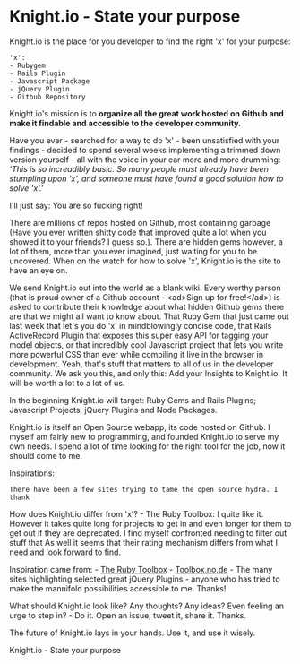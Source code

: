 # Knight.io - State your purpose

Knight.io is the place for you developer to find the right 'x' for your purpose:
	
	'x':
	- Rubygem
	- Rails Plugin
	- Javascript Package
	- jQuery Plugin
	- Github Repository

Knight.io's mission is to **organize all the great work hosted on Github and make it findable and accessible to the developer community.** 

Have you ever
	- searched for a way to do 'x'
	- been unsatisfied with your findings
	- decided to spend several weeks implementing a trimmed down version yourself
	- all with the voice in your ear more and more drumming: *'This is so increadibly basic. So many people must already have been stumpling upon 'x', and someone must have found a good solution how to solve 'x'.'*

I'll just say: You are so fucking right!

There are millions of repos hosted on Github, most containing garbage (Have you ever written shitty code that improved quite a lot when you showed it to your friends? I guess so.). There are hidden gems however, a lot of them, more than you ever imagined, just waiting for you to be uncovered. When on the watch for how to solve 'x', Knight.io is the site to have an eye on.

We send Knight.io out into the world as a blank wiki. Every worthy person (that is proud owner of a Github account - &lt;ad&gt;Sign up for free!&lt;/ad&gt;) is asked to contribute their knowledge about what hidden Github gems there are that we might all want to know about. That Ruby Gem that just came out last week that let's you do 'x' in mindblowingly concise code, that Rails ActiveRecord Plugin that exposes this super easy API for tagging your model objects, or that incredibly cool Javascript project that lets you write more powerful CSS than ever while compiling it live in the browser in development. Yeah, that's stuff that matters to all of us in the developer community. We ask you this, and only this: Add your Insights to Knight.io. It will be worth a lot to a lot of us.

In the beginning Knight.io will target: Ruby Gems and Rails Plugins; Javascript Projects, jQuery Plugins and Node Packages.

Knight.io is itself an Open Source webapp, its code hosted on Github. I myself am fairly new to programming, and founded Knight.io to serve my own needs. I spend a lot of time looking for the right tool for the job, now it should come to me.

Inspirations:
	
	There have been a few sites trying to tame the open source hydra. I thank 

How does Knight.io differ from 'x'?
	- The Ruby Toolbox: I quite like it. However it takes quite long for projects to get in and even longer for them to get out if they are deprecated. I find myself confronted needing to filter out stuff that As well it seems that their rating mechanism differs from what I need and look forward to find.

Inspiration came from:
	- [The Ruby Toolbox](http://ruby-toolbox.com)
	- [Toolbox.no.de](toolbox.no.de)
	- The many sites highlighting selected great jQuery Plugins
	- anyone who has tried to make the mannifold possibilities accessible to me. Thanks! 

What should Knight.io look like? Any thoughts? Any ideas? Even feeling an urge to step in? - Do it. Open an issue, tweet it, share it. Thanks.

The future of Knight.io lays in your hands. Use it, and use it wisely.

Knight.io - State your purpose
